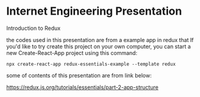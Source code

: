 # Internet Engineering Presentation

Introduction to Redux

the codes used in this presentation are from a example app in redux that If you'd like to try create this project on your own computer, you can start a new Create-React-App project using this command:
```
npx create-react-app redux-essentials-example --template redux
```



some of contents of this presentation are from link below:

https://redux.js.org/tutorials/essentials/part-2-app-structure
